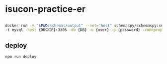 # isucon-practice-er

## 

```sh
docker run -v "$PWD/schema:/output" --net="host" schemaspy/schemaspy:snapshot \
-t mysql -host {DBのIP}:3306 -db {DB} -u {user} -p {password} -connprops useSSL\\=false allowPublicKeyRetrieval\\=true -s {schema}
```

## deploy

```sh
npm run deploy
```
